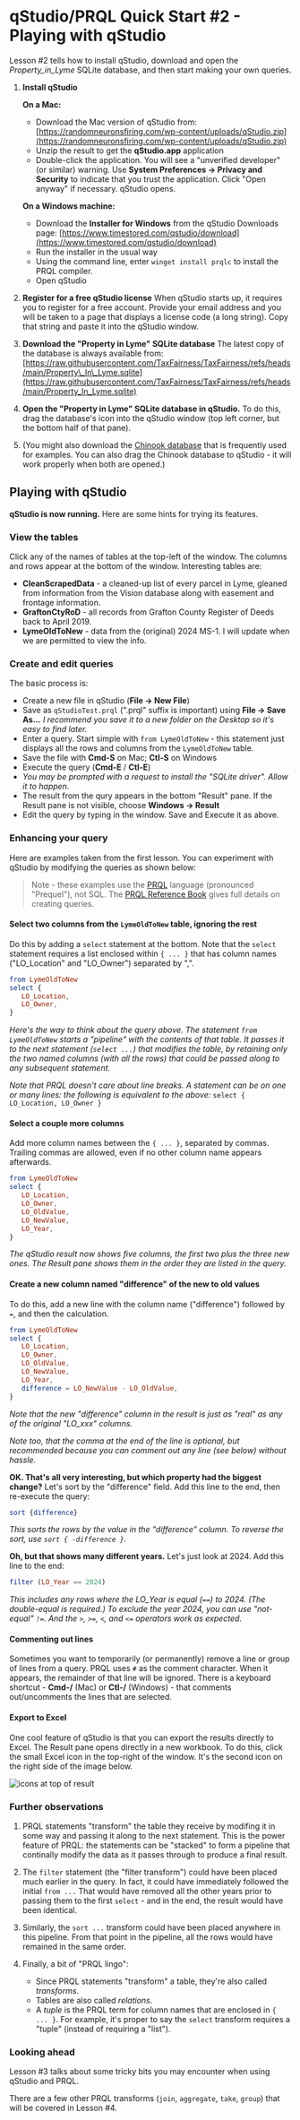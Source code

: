 # qStudio/PRQL Quick Start #2 - Playing with qStudio

Lesson #2 tells how to install qStudio,
download and open the _Property\_in\_Lyme_ SQLite database,
and then start making your own queries.

1. **Install qStudio**

   **On a Mac:**

   * Download the Mac version of qStudio from:
    [https://randomneuronsfiring.com/wp-content/uploads/qStudio.zip](https://randomneuronsfiring.com/wp-content/uploads/qStudio.zip)
   * Unzip the result to get the **qStudio.app** application
   * Double-click the application.
    You will see a "unverified developer" (or similar) warning.
    Use **System Preferences -> Privacy and Security** to
    indicate that you trust the application.
    Click "Open anyway" if necessary. qStudio opens.

   **On a Windows machine:**

   * Download the **Installer for Windows** from the
    qStudio Downloads page:
    [https://www.timestored.com/qstudio/download](https://www.timestored.com/qstudio/download)
   * Run the installer in the usual way
   * Using the command line, enter `winget install prqlc`
    to install the PRQL compiler.
   * Open qStudio

2. **Register for a free qStudio license**
  When qStudio starts up, it requires you to register for
  a free account.
  Provide your email address and you will be taken to a page
  that displays a license code (a long string).
  Copy that string and paste it into the qStudio window.

3. **Download the "Property in Lyme" SQLite database**
  The latest copy of the database is always available from:
  [https://raw.githubusercontent.com/TaxFairness/TaxFairness/refs/heads/main/Property\_In\_Lyme.sqlite](https://raw.githubusercontent.com/TaxFairness/TaxFairness/refs/heads/main/Property_In_Lyme.sqlite)
  
4. **Open the "Property in Lyme" SQLite database in qStudio.**
   To do this, drag the database's icon into the qStudio window
   (top left corner, but the bottom half of that pane).

5. (You might also download the
  [Chinook database](https://github.com/lerocha/chinook-database/releases/download/v1.4.5/Chinook_Sqlite.sqlite)
  that is frequently used for examples.
  You can also drag the Chinook database to qStudio -
  it will work properly when both are opened.)
  
## Playing with qStudio

**qStudio is now running.**
Here are some hints for trying its features.

### View the tables

Click any of the names of tables
at the top-left of the window.
The columns and rows appear at the bottom of the window.
Interesting tables are:

* **CleanScrapedData** - a cleaned-up list of every parcel
  in Lyme, gleaned from information
  from the Vision database along with easement
  and frontage information.
* **GraftonCtyRoD** - all records from Grafton County
  Register of Deeds back to April 2019.
* **LymeOldToNew** - data from the (original) 2024 MS-1.
  I will update when we are permitted to view the info.

### Create and edit queries

The basic process is:

* Create a new file in qStudio (**File -> New File**)
* Save as `qStudioTest.prql` (".prql" suffix is important)
  using **File -> Save As...**
  _I recommend you save it to a new folder on the Desktop
  so it's easy to find later._
* Enter a query. Start simple with `from LymeOldToNew` -
  this statement just displays all the
  rows and columns from the `LymeOldToNew` table.
* Save the file with **Cmd-S** on Mac; **Ctl-S** on Windows
* Execute the query (**Cmd-E** / **Ctl-E**)
* _You may be prompted with a request to install the
  "SQLite driver". Allow it to happen._
* The result from the qury appears in the bottom "Result" pane.
  If the Result pane is not visible,
  choose **Windows -> Result**
* Edit the query by typing in the window.
  Save and Execute it as above.

### Enhancing your query

Here are examples taken from the first lesson.
You can experiment with qStudio by modifying the
queries as shown below:

> Note - these examples use the [PRQL](https://prql-lang.org)
> language (pronounced "Prequel"), not SQL.
> The
> [PRQL Reference Book](https://prql-lang.org/book/)
> gives full details on creating queries.

#### Select two columns from the `LymeOldToNew` table, ignoring the rest

Do this by adding a `select` statement at the bottom.
Note that the `select` statement requires a list
enclosed within `{ ... }` that has column names
("LO\_Location" and "LO\_Owner") separated by ",".

```elm
from LymeOldToNew
select {
   LO_Location,
   LO_Owner,
}
```

_Here's the way to think about the query above.
The statement `from LymeOldToNew` starts a "pipeline"
with the contents of that table.
It passes it to the next statement (`select ...`)
that modifies the table,
by retaining only the two named columns (with all the rows)
that could be passed along to any subsequent statement._

_Note that PRQL doesn't care about line breaks.
A statement can be on one or many lines:
the following is equivalent to the above:_
`select { LO_Location, LO_Owner }`

#### Select a couple more columns

Add more column names between the `{ ... }`, separated by commas.
Trailing commas are allowed, even if no other column name
appears afterwards.

```elm
from LymeOldToNew
select {
   LO_Location,
   LO_Owner,
   LO_OldValue,
   LO_NewValue,
   LO_Year,
}
```

_The qStudio result now shows five columns,
the first two plus the three new ones.
The Result pane shows them in the order they are listed
in the query._

#### Create a new column named "difference" of the new to old values

To do this, add a new line with the column name ("difference")
followed by `=`, and then the calculation.

```elm
from LymeOldToNew
select {
   LO_Location,
   LO_Owner,
   LO_OldValue,
   LO_NewValue,
   LO_Year,
   difference = LO_NewValue - LO_OldValue,
}
```

_Note that the new "difference" column in the result is
just as "real" as any of the original "LO\_xxx" columns._

_Note too, that the comma at the end of the line
is optional, but recommended because
you can comment out any line (see below) without hassle._

**OK. That's all very interesting, but which property had the biggest change?**
Let's sort by the "difference" field.
Add this line to the end, then re-execute the query:

```elm
sort {difference}
```

_This sorts the rows by the value in the "difference" column.
To reverse the sort, use `sort { -difference }`._

**Oh, but that shows many different years.**
Let's just look at 2024. Add this line to the end:

```elm
filter (LO_Year == 2024)
```

_This includes any rows where the LO\_Year is equal (`==`) to 2024.
(The double-equal is required.)
To exclude the year 2024, you can use "not-equal" `!=`.
And the `>`, `>=`, `<`, and `<=` operators work as expected._

#### Commenting out lines

Sometimes you want to temporarily (or permanently)
remove a line or group of lines from a query.
PRQL uses `#` as the comment character.
When it appears, the remainder of that line will be ignored.
There is a keyboard shortcut -
**Cmd-/** (Mac) or **Ctl-/** (Windows) -
that comments out/uncomments the lines that are selected.

#### Export to Excel

One cool feature of qStudio is that you can export
the results directly to Excel.
The Result pane opens directly in a new workbook.
To do this, click the small Excel icon in the
top-right of the window.
It's the second icon on the right side of the image below.

![icons at top of result](./media/icons-in-result-window.png)

### Further observations

1. PRQL statements "transform" the table they receive
  by modifing it in some way and passing it along to
  the next statement.
  This is the power feature of PRQL: the statements can be
  "stacked" to form a pipeline that continally modify the
  data as it passes through to produce a final result.

2. The `filter` statement (the "filter transform")
  could have been placed much earlier in the query.
  In fact, it could have immediately followed the
  initial `from ...`
  That would have removed all the other years prior
  to passing them to the first `select` - and in the end,
  the result would have been identical.

3. Similarly, the `sort ...` transform could have been placed
  anywhere in this pipeline.
  From that point in the pipeline,
  all the rows would have remained in the same order.

4. Finally, a bit of "PRQL lingo":

   * Since PRQL statements "transform" a table, they're
     also called _transforms_.
   * Tables are also called _relations_.
   * A _tuple_ is the PRQL term for column names that are
     enclosed in `{ ... }`.
     For example, it's proper to say the `select` transform
     requires a "tuple" (instead of requiring a "list").

### Looking ahead

Lesson #3 talks about some tricky bits you may encounter when
using qStudio and PRQL.

There are a few other PRQL transforms
(`join`, `aggregate`, `take`, `group`) that will be covered
in Lesson #4.
